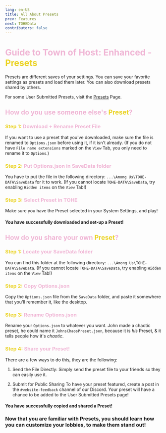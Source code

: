 ```yaml
---
lang: en-US
title: All About Presets
prev: Features
next: TOHEData
contributors: false
---
```


# <font color=#f0b6d5>Guide to Town of Host: Enhanced - <font color=#ebd326>Presets</font></font>

Presets are different saves of your settings. You can save your favorite settings as presets and load them later. You can also download presets shared by others. 

For some User Submitted Presets, visit the [Presets](usc/Presets.html) Page.

## <font color=#f0b6d5>How do you use someone else's <font color=#ebd326>Preset</font>?</font>

### <font color=#f0b6d5><font color=#ebd326>Step 1:</font> Download + Rename Preset File</font>

If you want to use a preset that you've downloaded, make sure the file is renamed to `Options.json` before using it, if it isn't already. (If you do not have `File name extensions` marked on the `View` Tab, you only need to rename it to `Options`.)

### <font color=#f0b6d5><font color=#ebd326>Step 2:</font> Put Options.json in SaveData folder</font>

You have to put the file in the following directory: `...\Among Us\TOHE-DATA\SaveData` for it to work. (If you cannot locate `TOHE-DATA\SaveData`, try enabling `Hidden items` on the `View` Tab!)

### <font color=#f0b6d5><font color=#ebd326>Step 3:</font> Select Preset in TOHE</font>

Make sure you have the Preset selected in your System Settings, and play!

#### You have successfully downloaded and set-up a Preset!

## <font color=#f0b6d5>How do you share your own <font color=#ebd326>Preset</font>?</font>

### <font color=#f0b6d5><font color=#ebd326>Step 1:</font> Locate your SaveData folder</font>

You can find this folder at the following directory: `...\Among Us\TOHE-DATA\SaveData`. (If you cannot locate `TOHE-DATA\SaveData`, try enabling `Hidden items` on the `View` Tab!)

### <font color=#f0b6d5><font color=#ebd326>Step 2:</font> Copy Options.json</font>

Copy the `Options.json` file from the `SaveData` folder, and paste it somewhere that you'll remember it, like the desktop.

### <font color=#f0b6d5><font color=#ebd326>Step 3:</font> Rename Options.json</font>

Rename your `Options.json` to whatever you want. John made a chaotic preset, he could name it `JohnsChaosPreset.json`, because it is <i>his</i> Preset, & it tells people how it's <i>chaotic</i>. 

### <font color=#f0b6d5><font color=#ebd326>Step 4:</font> Share your Preset!</font>

There are a few ways to do this, they are the following:

1. Send the File Directly: Simply send the preset file to your friends so they can easily use it.

2. Submit for Public Sharing To have your preset featured, create a post in the `#website-feedback` channel of our Discord. Your preset will have a chance to be added to the User Submitted Presets page!

#### You have successfully copied and shared a Preset!

### Now that you are familiar with Presets, you should learn how you can customize your lobbies, to make them stand out!